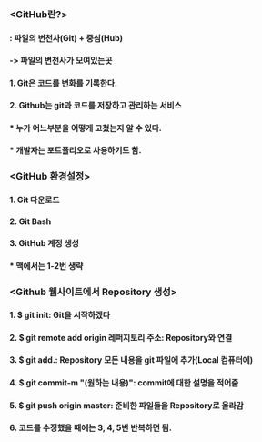 ### <GitHub란?>
#### : 파일의 변천사(Git) + 중심(Hub)
#### -> 파일의 변천사가 모여있는곳

#### 1. Git은 코드를 변화를 기록한다.
#### 2. Github는 git과 코드를 저장하고 관리하는 서비스

#### * 누가 어느부분을 어떻게 고쳤는지 알 수 있다.
#### * 개발자는 포트폴리오로 사용하기도 함.


### <GitHub 환경설정>
#### 1. Git 다운로드
#### 2. Git Bash
#### 3. GitHub 계정 생성
#### * 맥에서는 1-2번 생략

### <Github 웹사이트에서 Repository 생성>
#### 1. $ git init: Git을 시작하겠다
#### 2. $ git remote add origin 레퍼지토리 주소: Repository와 연결
#### 3. $ git add.: Repository 모든 내용을 git 파일에 추가(Local 컴퓨터에)
#### 4. $ git commit-m "(원하는 내용)": commit에 대한 설명을 적어줌
#### 5. $ git push origin master: 준비한 파일들을 Repository로 올라감
#### 6. 코드를 수정했을 때에는 3, 4, 5번 반복하면 됨.
